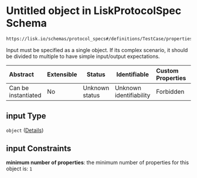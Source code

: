 # Untitled object in LiskProtocolSpec Schema

```txt
https://lisk.io/schemas/protocol_specs#/definitions/TestCase/properties/input
```

Input must be specified as a single object. If its complex scenario, it should be divided to multiple to have simple input/output expectations.

| Abstract            | Extensible | Status         | Identifiable            | Custom Properties | Additional Properties | Access Restrictions | Defined In                                                                                     |
| :------------------ | ---------- | -------------- | ----------------------- | :---------------- | --------------------- | ------------------- | ---------------------------------------------------------------------------------------------- |
| Can be instantiated | No         | Unknown status | Unknown identifiability | Forbidden         | Allowed               | none                | [lisk_protocol_specs.schema.json\*](../lisk_protocol_specs.schema.json 'open original schema') |

## input Type

`object` ([Details](lisk_protocol_specs-definitions-schema-for-a-single-test-case-properties-input.md))

## input Constraints

**minimum number of properties**: the minimum number of properties for this object is: `1`
